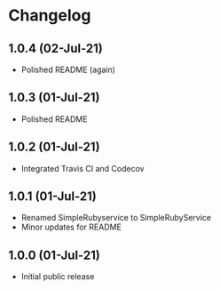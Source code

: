 # Changelog

## 1.0.4 (02-Jul-21)

* Polished README (again)

## 1.0.3 (01-Jul-21)

* Polished README

## 1.0.2 (01-Jul-21)

* Integrated Travis CI and Codecov

## 1.0.1 (01-Jul-21)

* Renamed SimpleRubyservice to SimpleRubyService
* Minor updates for README

## 1.0.0 (01-Jul-21)

* Initial public release
